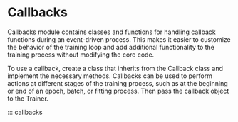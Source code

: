# Callbacks
Callbacks module contains classes and functions for handling callback functions during an event-driven process. This makes it easier to customize the behavior of the training loop and add additional functionality to the training process without modifying the core code.

To use a callback, create a class that inherits from the Callback class and implement the necessary methods. Callbacks can be used to perform actions at different stages of the training process, such as at the beginning or end of an epoch, batch, or fitting process. Then pass the callback object to the Trainer.

::: callbacks